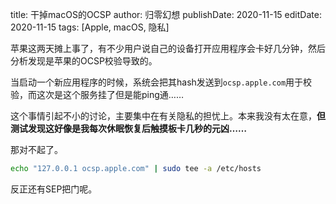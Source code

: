 title: 干掉macOS的OCSP
author: 归零幻想
publishDate: 2020-11-15
editDate: 2020-11-15
tags: [Apple, macOS, 隐私]

<!--config-->

苹果这两天摊上事了，有不少用户说自己的设备打开应用程序会卡好几分钟，然后分析发现是苹果的OCSP校验导致的。

当启动一个新应用程序的时候，系统会把其hash发送到`ocsp.apple.com`用于校验，而这次是这个服务挂了但是能ping通……

这个事情引起不小的讨论，主要集中在有关隐私的担忧上。本来我没有太在意，**但测试发现这好像是我每次休眠恢复后触摸板卡几秒的元凶……**

那对不起了。

```sh
echo "127.0.0.1 ocsp.apple.com" | sudo tee -a /etc/hosts
```

反正还有SEP把门呢。

<!--summary-->
